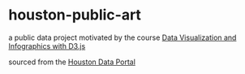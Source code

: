 # houston-public-art

a public data project motivated by the course [Data Visualization and Infographics with D3.js](http://journalismcourses.org/D3.html) 

sourced from the [Houston Data Portal](http://data.ohouston.org/dataset/public-art-on-display) 
